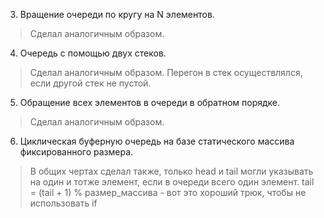 3. Вращение очереди по кругу на N элементов.
> Сделал аналогичным образом.

4. Очередь с помощью двух стеков.
> Сделал аналогичным образом. Перегон в стек осуществлялся, если другой стек не пустой.

5. Обращение всех элементов в очереди в обратном порядке.
> Сделал аналогичным образом.

6. Циклическая буферную очередь на базе статического массива фиксированного размера.
> В общих чертах сделал также, только head и tail могли указывать на один и тотже элемент, если в очереди всего один элемент.
> tail = (tail + 1) % размер_массива - вот это хороший трюк, чтобы не использовать  if
 